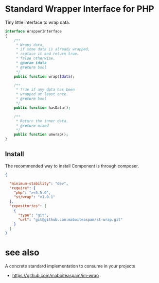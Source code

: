 # Standard Wrapper Interface for PHP

Tiny little interface to wrap data.

```php
interface WrapperInterface
{
    /**
     * Wraps data,
     * if some data is already wrapped,
     * replace it and return true.
     * false otherwise.
     * @param $data
     * @return bool
     */
    public function wrap($data);

    /**
     * True if any data has been
     * wrapped at least once.
     * @return bool
     */
    public function hasData();

    /**
     * Return the inner data.
     * @return mixed
     */
    public function unwrap();
}
```

## Install

The recommended way to install Component is through composer.

```json
{

  "minimum-stability": "dev",
  "require": {
    "php": ">=5.5.0",
    "st/wrap": "v1.0.1"
  },
  "repositories": [
    {
      "type": "git",
      "url": "git@github.com:maboiteaspam/st-wrap.git"
    }
  ]
}

```

# see also

A concrete standard implementation to consume in your projects

- https://github.com/maboiteaspam/im-wrap

